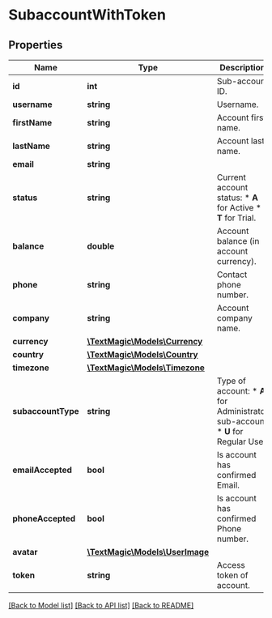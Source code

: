 # SubaccountWithToken

## Properties
Name | Type | Description | Notes
------------ | ------------- | ------------- | -------------
**id** | **int** | Sub-account ID. | 
**username** | **string** | Username. | 
**firstName** | **string** | Account first name. | 
**lastName** | **string** | Account last name. | 
**email** | **string** |  | 
**status** | **string** | Current account status: * **A** for Active * **T** for Trial. | 
**balance** | **double** | Account balance (in account currency). | 
**phone** | **string** | Contact phone number. | 
**company** | **string** | Account company name. | 
**currency** | [**\TextMagic\Models\Currency**](Currency.md) |  | 
**country** | [**\TextMagic\Models\Country**](Country.md) |  | 
**timezone** | [**\TextMagic\Models\Timezone**](Timezone.md) |  | 
**subaccountType** | **string** | Type of account: *   **A** for Administrator sub-account *   **U** for Regular User | 
**emailAccepted** | **bool** | Is account has confirmed Email. | 
**phoneAccepted** | **bool** | Is account has confirmed Phone number. | 
**avatar** | [**\TextMagic\Models\UserImage**](UserImage.md) |  | 
**token** | **string** | Access token of account. | 

[[Back to Model list]](../README.md#documentation-for-models) [[Back to API list]](../README.md#documentation-for-api-endpoints) [[Back to README]](../README.md)


